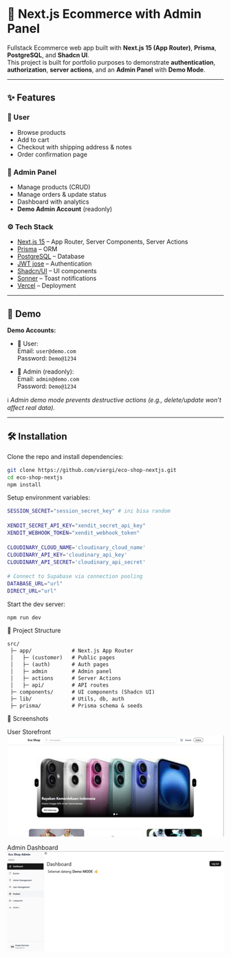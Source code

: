 # 🛒 Next.js Ecommerce with Admin Panel

Fullstack Ecommerce web app built with **Next.js 15 (App Router)**, **Prisma**, **PostgreSQL**, and **Shadcn UI**.  
This project is built for portfolio purposes to demonstrate **authentication**, **authorization**, **server actions**, and an **Admin Panel** with **Demo Mode**.

---

## ✨ Features

### 👤 User

- Browse products
- Add to cart
- Checkout with shipping address & notes
- Order confirmation page

### 🔐 Admin Panel

- Manage products (CRUD)
- Manage orders & update status
- Dashboard with analytics
- **Demo Admin Account** (readonly)

### ⚙️ Tech Stack

- [Next.js 15](https://nextjs.org/) – App Router, Server Components, Server Actions
- [Prisma](https://www.prisma.io/) – ORM
- [PostgreSQL](https://www.postgresql.org/) – Database
- [JWT jose](https://www.npmjs.com/package/jose) – Authentication
- [Shadcn/UI](https://ui.shadcn.com/) – UI components
- [Sonner](https://sonner.emilkowal.ski/) – Toast notifications
- [Vercel](https://vercel.com/) – Deployment

---

## 🚀 Demo

<!-- 🌐 [Live Demo](https://your-demo-url.com) -->

**Demo Accounts:**

- 👤 User:  
  Email: `user@demo.com`  
  Password: `Demo@1234`

- 🔑 Admin (readonly):  
  Email: `admin@demo.com`  
  Password: `Demo@1234`

ℹ️ _Admin demo mode prevents destructive actions (e.g., delete/update won’t affect real data)._

---

## 🛠️ Installation

Clone the repo and install dependencies:

```bash
git clone https://github.com/viergi/eco-shop-nextjs.git
cd eco-shop-nextjs
npm install
```

Setup environment variables:

```bash
SESSION_SECRET="session_secret_key" # ini bisa random

XENDIT_SECRET_API_KEY="xendit_secret_api_key"
XENDIT_WEBHOOK_TOKEN="xendit_webhook_token"

CLOUDINARY_CLOUD_NAME='cloudinary_cloud_name'
CLOUDINARY_API_KEY='cloudinary_api_key'
CLOUDINARY_API_SECRET='cloudinary_api_secret'

# Connect to Supabase via connection pooling
DATABASE_URL="url"
DIRECT_URL="url"
```

Start the dev server:

```
npm run dev
```

📂 Project Structure

```
src/
 ├─ app/             # Next.js App Router
 │   ├─ (customer)   # Public pages
 │   ├─ (auth)       # Auth pages
 │   ├─ admin        # Admin panel
 │   ├─ actions      # Server Actions
 │   ├─ api/         # API routes
 ├─ components/      # UI components (Shadcn UI)
 ├─ lib/             # Utils, db, auth
 ├─ prisma/          # Prisma schema & seeds
```

📸 Screenshots

User Storefront
![Storefront](./public/store-front.png)

Admin Dashboard
![Storefront](./public/admin-dashboard.png)

